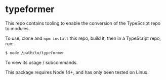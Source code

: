 # typeformer

This repo contains tooling to enable the conversion of the TypeScript repo
to modules.

To use, clone and `npm install` this repo, build it, then in a TypeScript repo, run:

```sh
$ node /path/to/typeformer
```

To view its usage / subcommands.

This package requires Node 14+, and has only been tested on Linux.
